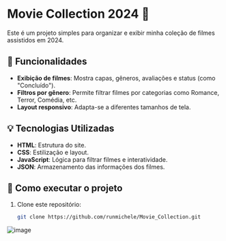 # Movie Collection 2024 🎥

Este é um projeto simples para organizar e exibir minha coleção de filmes assistidos em 2024.

## 📌 Funcionalidades
- **Exibição de filmes**: Mostra capas, gêneros, avaliações e status (como "Concluído").
- **Filtros por gênero**: Permite filtrar filmes por categorias como Romance, Terror, Comédia, etc.
- **Layout responsivo**: Adapta-se a diferentes tamanhos de tela.

## 💡 Tecnologias Utilizadas
- **HTML**: Estrutura do site.
- **CSS**: Estilização e layout.
- **JavaScript**: Lógica para filtrar filmes e interatividade.
- **JSON**: Armazenamento das informações dos filmes.

## 🚀 Como executar o projeto
1. Clone este repositório:
   ```bash
   git clone https://github.com/runmichele/Movie_Collection.git
 ![image](https://github.com/user-attachments/assets/4f45bd22-7a61-4581-93cb-d8651e7575fc)

